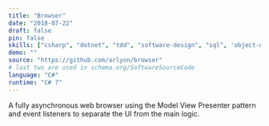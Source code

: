 ```yaml
---
title: "Browser"
date: "2018-07-22"
draft: false
pin: false
skills: ["csharp", "dotnet", "tdd", "software-design", "sql", 'object-oriented', 'linq']
demo: ""
source: "https://github.com/arlyon/browser"
# last two are used in schema.org/SoftwareSourceCode
language: "C#"
runtime: "C# 7"
---
```


A fully asynchronous web browser using the Model View Presenter
pattern and event listeners to separate the UI from the main logic.
